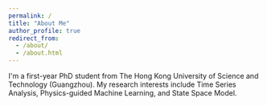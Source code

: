 ```yaml
---
permalink: /
title: "About Me"
author_profile: true
redirect_from: 
  - /about/
  - /about.html
---
```


I'm a first-year PhD student from The Hong Kong University of Science and Technology (Guangzhou). My research interests include Time Series Analysis, Physics-guided Machine Learning, and State Space Model.

